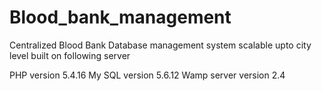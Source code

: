 Blood_bank_management
=====================

Centralized Blood Bank Database management system scalable upto city level built on following server

PHP version 5.4.16
My SQL version 5.6.12
Wamp server version 2.4
